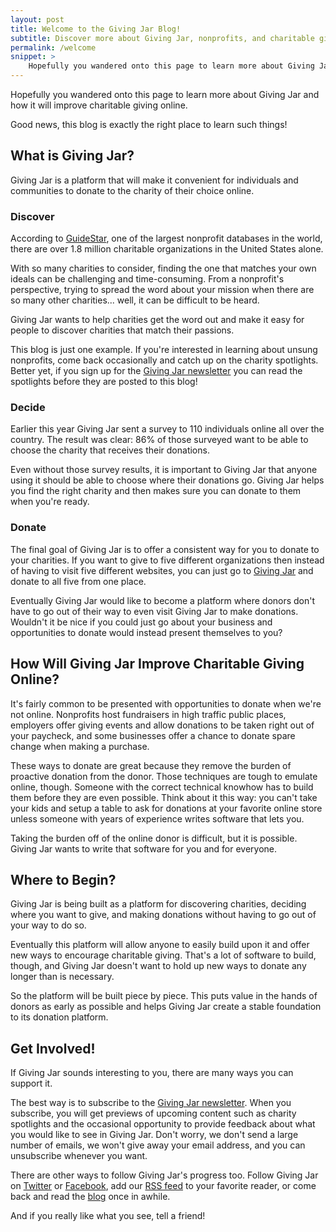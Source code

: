 ```yaml
---
layout: post
title: Welcome to the Giving Jar Blog!
subtitle: Discover more about Giving Jar, nonprofits, and charitable giving
permalink: /welcome
snippet: >
    Hopefully you wandered onto this page to learn more about Giving Jar and how it will improve charitable giving online. Good news, this blog is exactly the right place to learn such things! Read on to see what Giving Jar is all about.
---
```


Hopefully you wandered onto this page to learn more about Giving Jar and how it will improve charitable giving online.

Good news, this blog is exactly the right place to learn such things!

## What is Giving Jar?

Giving Jar is a platform that will make it convenient for individuals and communities to donate to the charity of their choice online.

### Discover

According to [GuideStar][1], one of the largest nonprofit databases in the world, there are over 1.8 million charitable organizations in the United States alone.

With so many charities to consider, finding the one that matches your own ideals can be challenging and time-consuming. From a nonprofit's perspective, trying to spread the word about your mission when there are so many other charities... well, it can be difficult to be heard.

Giving Jar wants to help charities get the word out and make it easy for people to discover charities that match their passions.

This blog is just one example. If you're interested in learning about unsung nonprofits, come back occasionally and catch up on the charity spotlights. Better yet, if you sign up for the [Giving Jar newsletter][2] you can read the spotlights before they are posted to this blog!

### Decide

Earlier this year Giving Jar sent a survey to 110 individuals online all over the country. The result was clear: 86% of those surveyed want to be able to choose the charity that receives their donations.

Even without those survey results, it is important to Giving Jar that anyone using it should be able to choose where their donations go. Giving Jar helps you find the right charity and then makes sure you can donate to them when you're ready.

### Donate

The final goal of Giving Jar is to offer a consistent way for you to donate to your charities. If you want to give to five different organizations then instead of having to visit five different websites, you can just go to [Giving Jar][2] and donate to all five from one place.

Eventually Giving Jar would like to become a platform where donors don't have to go out of their way to even visit Giving Jar to make donations. Wouldn't it be nice if you could just go about your business and opportunities to donate would instead present themselves to you?

## How Will Giving Jar Improve Charitable Giving Online?

It's fairly common to be presented with opportunities to donate when we're not online. Nonprofits host fundraisers in high traffic public places, employers offer giving events and allow donations to be taken right out of your paycheck, and some businesses offer a chance to donate spare change when making a purchase.

These ways to donate are great because they remove the burden of proactive donation from the donor. Those techniques are tough to emulate online, though. Someone with the correct technical knowhow has to build them before they are even possible. Think about it this way: you can't take your kids and setup a table to ask for donations at your favorite online store unless someone with years of experience writes software that lets you.

Taking the burden off of the online donor is difficult, but it is possible. Giving Jar wants to write that software for you and for everyone.

## Where to Begin?

Giving Jar is being built as a platform for discovering charities, deciding where you want to give, and making donations without having to go out of your way to do so.

Eventually this platform will allow anyone to easily build upon it and offer new ways to encourage charitable giving. That's a lot of software to build, though, and Giving Jar doesn't want to hold up new ways to donate any longer than is necessary.

So the platform will be built piece by piece. This puts value in the hands of donors as early as possible and helps Giving Jar create a stable foundation to its donation platform.

## Get Involved!

If Giving Jar sounds interesting to you, there are many ways you can support it.

The best way is to subscribe to the [Giving Jar newsletter][2]. When you subscribe, you will get previews of upcoming content such as charity spotlights and the occasional opportunity to provide feedback about what you would like to see in Giving Jar. Don't worry, we don't send a large number of emails, we won't give away your email address, and you can unsubscribe whenever you want.

There are other ways to follow Giving Jar's progress too. Follow Giving Jar on [Twitter][3] or [Facebook][4], add our [RSS feed][5] to your favorite reader, or come back and read the [blog][6] once in awhile.

And if you really like what you see, tell a friend!



[1]: http://www.guidestar.org/NonprofitDirectory.aspx "GuideStar Nonprofit Directory"
[2]: //givingjar.org "Giving Jar"
[3]: https://twitter.com/givingjar "@GivingJar on Twitter"
[4]: https://www.facebook.com/givingjarorg "GivingJarOrg on Facebook"
[5]: //givingjar.org/feed.xml "Giving Jar RSS Feed"
[6]: //blog.givingjar.org "Giving Jar Blog"
